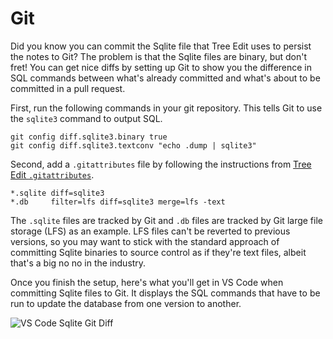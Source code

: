 # Git

Did you know you can commit the Sqlite file that Tree Edit uses to persist the notes to Git?
The problem is that the Sqlite files are binary, but don't fret!
You can get nice diffs by setting up Git to show you the difference in SQL commands between what's already committed and what's about to be committed in a pull request.

First, run the following commands in your git repository.
This tells Git to use the `sqlite3` command to output SQL.

```
git config diff.sqlite3.binary true
git config diff.sqlite3.textconv "echo .dump | sqlite3"
```

Second, add a `.gitattributes` file by following the instructions from [Tree Edit `.gitattributes`](https://github.com/treeedit/treeedit/blob/main/.gitattributes).

```
*.sqlite diff=sqlite3
*.db     filter=lfs diff=sqlite3 merge=lfs -text
```

The `.sqlite` files are tracked by Git and `.db` files are tracked by Git large file storage (LFS) as an example.
LFS files can't be reverted to previous versions, so you may want to stick with the standard approach of committing Sqlite binaries to source control as if they're text files, albeit that's a big no no in the industry.

Once you finish the setup, here's what you'll get in VS Code when committing Sqlite files to Git.
It displays the SQL commands that have to be run to update the database from one version to another.

![VS Code Sqlite Git Diff](/images/vscode-git-diff.png)

